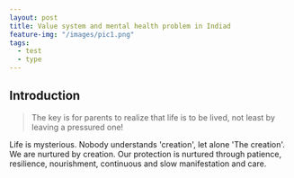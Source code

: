 ```yaml
---
layout: post
title: Value system and mental health problem in Indiad
feature-img: "/images/pic1.png"
tags:
  - test
  - type
---
```


## Introduction
> The key is for parents to realize that life is to be lived, not least by leaving a pressured one!

Life is mysterious. Nobody understands 'creation', let alone 'The creation'. We are nurtured by creation. Our protection is nurtured through patience, resilience, nourishment, continuous and slow manifestation and care.
